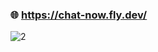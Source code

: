 ### 🌐 https://chat-now.fly.dev/

![2](https://github.com/Yiming-Liao/chat-now/assets/160565489/6b935235-eae8-458e-b784-9c4432ed192b)
